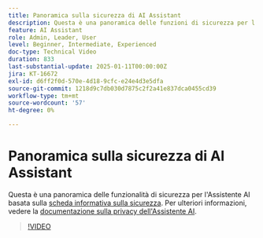 ```yaml
---
title: Panoramica sulla sicurezza di AI Assistant
description: Questa è una panoramica delle funzioni di sicurezza per l’Assistente AI in base alla scheda informativa sulla sicurezza.
feature: AI Assistant
role: Admin, Leader, User
level: Beginner, Intermediate, Experienced
doc-type: Technical Video
duration: 833
last-substantial-update: 2025-01-11T00:00:00Z
jira: KT-16672
exl-id: d6ff2f0d-570e-4d18-9cfc-e24e4d3e5dfa
source-git-commit: 1218d9c7db030d7875c2f2a41e837dca0455cd39
workflow-type: tm+mt
source-wordcount: '57'
ht-degree: 0%

---
```



# Panoramica sulla sicurezza di AI Assistant

Questa è una panoramica delle funzionalità di sicurezza per l&#39;Assistente AI basata sulla <a href="https://www.adobe.com/content/dam/cc/en/trust-center/ungated/whitepapers/experience-cloud/adobe-ai-assistant-in-aep-security-fact-sheet.pdf">scheda informativa sulla sicurezza</a>.  Per ulteriori informazioni, vedere la [documentazione sulla privacy dell&#39;Assistente AI](https://experienceleague.adobe.com/en/docs/experience-platform/ai-assistant/privacy).

>[!VIDEO](https://video.tv.adobe.com/v/3441066/?learn=on&enablevpops)
